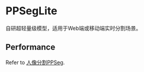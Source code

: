 # PPSegLite

自研超轻量级模型，适用于Web端或移动端实时分割场景。

## Performance
Refer to [人像分割PPSeg](../../contrib/PPSeg).
